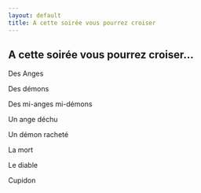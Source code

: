 ```yaml
---
layout: default
title: A cette soirée vous pourrez croiser
---
```


## A cette soirée vous pourrez croiser...

Des Anges

Des démons

Des mi-anges mi-démons

Un ange déchu

Un démon racheté

La mort

Le diable

Cupidon
